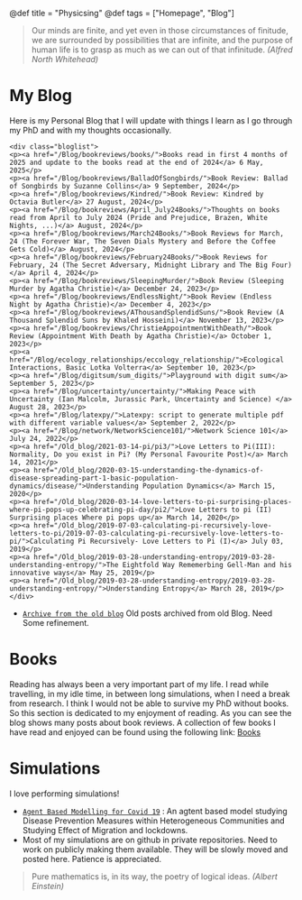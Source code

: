 @def title = "Physicsing"
@def tags = ["Homepage", "Blog"]

> Our minds are finite, and yet even in those circumstances of finitude, we are surrounded by possibilities that are infinite, and the purpose of human life is to grasp as much as we can out of that infinitude. _(Alfred North Whitehead)_

# My Blog

Here is my Personal Blog that I will update with things I learn as I go through my PhD and with my thoughts occasionally.

~~~
<div class="bloglist">
<p><a href="/Blog/bookreviews/books/">Books read in first 4 months of 2025 and update to the books read at the end of 2024</a> 6 May, 2025</p>
<p><a href="/Blog/bookreviews/BalladOfSongbirds/">Book Review: Ballad of Songbirds by Suzanne Collins</a> 9 September, 2024</p>
<p><a href="/Blog/bookreviews/Kindred/">Book Review: Kindred by Octavia Butler</a> 27 August, 2024</p>
<p><a href="/Blog/bookreviews/April_July24Books/">Thoughts on books read from April to July 2024 (Pride and Prejudice, Brazen, White Nights, ...)</a> August, 2024</p>
<p><a href="/Blog/bookreviews/March24Books/">Book Reviews for March, 24 (The Forever War, The Seven Dials Mystery and Before the Coffee Gets Cold)</a> August, 2024</p>
<p><a href="/Blog/bookreviews/February24Books/">Book Reviews for February, 24 (The Secret Adversary, Midnight Library and The Big Four)</a> April 4, 2024</p>
<p><a href="/Blog/bookreviews/SleepingMurder/">Book Review (Sleeping Murder by Agatha Christie)</a> December 24, 2023</p>
<p><a href="/Blog/bookreviews/EndlessNight/">Book Review (Endless Night by Agatha Christie)</a> December 4, 2023</p>
<p><a href="/Blog/bookreviews/AThousandSplendidSuns/">Book Review (A Thousand Splendid Suns by Khaled Hosseini)</a> November 13, 2023</p>
<p><a href="/Blog/bookreviews/ChristieAppointmentWithDeath/">Book Review (Appointment With Death by Agatha Christie)</a> October 1, 2023</p>
<p><a href="/Blog/ecology_relationships/eccology_relationship/">Ecological Interactions, Basic Lotka Volterra</a> September 10, 2023</p>
<p><a href="/Blog/digitsum/sum_digits/">Playground with digit sum</a> September 5, 2023</p>
<p><a href="/Blog/uncertainty/uncertainty/">Making Peace with Uncertainty (Ian Malcolm, Jurassic Park, Uncertainty and Science) </a> August 28, 2023</p>
<p><a href="/Blog/latexpy/">Latexpy: script to generate multiple pdf with different variable values</a> September 2, 2022</p>
<p><a href="/Blog/network/NetworkScience101/">Network Science 101</a> July 24, 2022</p>
<p><a href="/Old_blog/2021-03-14-pi/pi3/">Love Letters to Pi(III): Normality, Do you exist in Pi? (My Personal Favourite Post)</a> March 14, 2021</p>
<p><a href="/Old_blog/2020-03-15-understanding-the-dynamics-of-disease-spreading-part-1-basic-population-dynamics/disease/">Understanding Population Dynamics</a> March 15, 2020</p>
<p><a href="/Old_blog/2020-03-14-love-letters-to-pi-surprising-places-where-pi-pops-up-celebrating-pi-day/pi2/">Love Letters to pi (II) Surprising places Where pi pops up</a> March 14, 2020</p>
<p><a href="/Old_blog/2019-07-03-calculating-pi-recursively-love-letters-to-pi/2019-07-03-calculating-pi-recursively-love-letters-to-pi/">Calculating Pi Recursively- Love Letters to Pi (I)</a> July 03, 2019</p>
<p><a href="/Old_blog/2019-03-28-understanding-entropy/2019-03-28-understanding-entropy/">The Eightfold Way Rememerbing Gell-Man and his innovative ways</a> May 25, 2019</p>
<p><a href="/Old_blog/2019-03-28-understanding-entropy/2019-03-28-understanding-entropy/">Understanding Entropy</a> March 28, 2019</p>
</div>
~~~

* [`Archive from the old blog`](/Old_blog/old_archive/) Old posts archived from old Blog. Need Some refinement.


# Books

Reading has always been a very important part of my life. I read while travelling, in my idle time, in between long simulations, when I need a break from research. I think I would not be able to survive my PhD without books. So this section is dedicated to my enjoyment of reading. As you can see the blog shows many posts about book reviews. A collection of few books I have read and enjoyed can be found using the following link: [Books](/Blog/bookreviews/books/)

# Simulations

I love performing simulations!


* [`Agent Based Modelling for Covid 19`](/ABM/) : An agtent based model studying Disease Prevention Measures within Heterogeneous Communities and Studying Effect of Migration and lockdowns. 
* Most of my simulations are on github in private repositories. Need to work on publicly making them available. They will be slowly moved and posted here. Patience is appreciated.

> Pure mathematics is, in its way, the poetry of logical ideas. _(Albert Einstein)_
